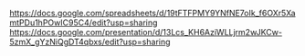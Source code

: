 https://docs.google.com/spreadsheets/d/19tFTFPMY9YNfNE7oIk_f6OXr5XamtPDu1hPOwIC95C4/edit?usp=sharing
https://docs.google.com/presentation/d/13Lcs_KH6AziWLLjrm2wJKCw-5zmX_gYzNiQgDT4qbxs/edit?usp=sharing
